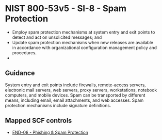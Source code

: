 # NIST 800-53v5 - SI-8 - Spam Protection
- Employ spam protection mechanisms at system entry and exit points to detect and act on unsolicited messages; and
- Update spam protection mechanisms when new releases are available in accordance with organizational configuration management policy and procedures.
- 
## Guidance
System entry and exit points include firewalls, remote-access servers, electronic mail servers, web servers, proxy servers, workstations, notebook computers, and mobile devices. Spam can be transported by different means, including email, email attachments, and web accesses. Spam protection mechanisms include signature definitions.
## Mapped SCF controls
- [END-08 - Phishing & Spam Protection](../scf/end-08-phishing&spamprotection.md)
